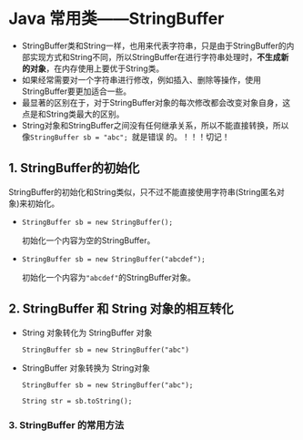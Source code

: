 # Java 常用类——StringBuffer

- StringBuffer类和String一样，也用来代表字符串，只是由于StringBuffer的内部实现方式和String不同，所以StringBuffer在进行字符串处理时，**不生成新的对象**，在内存使用上要优于String类。
- 如果经常需要对一个字符串进行修改，例如插入、删除等操作，使用StringBuffer要更加适合一些。
- 最显著的区别在于，对于StringBuffer对象的每次修改都会改变对象自身，这点是和String类最大的区别。
- String对象和StringBuffer之间没有任何继承关系，所以不能直接转换，所以像```StringBuffer sb = "abc"; ```就是错误 的。！！！切记！

## 1. StringBuffer的初始化

StringBuffer的初始化和String类似，只不过不能直接使用字符串(String匿名对象)来初始化。

- ```StringBuffer sb = new StringBuffer();```

  初始化一个内容为空的StringBuffer。

- ```StringBuffer sb = new StringBuffer("abcdef");```

  初始化一个内容为```"abcdef"```的StringBuffer对象。

## 2. StringBuffer 和 String 对象的相互转化

- String 对象转化为 StringBuffer 对象

  ```StringBuffer sb = new StringBuffer("abc")```

- StringBuffer 对象转换为 String对象

  ```StringBuffer sb = new StringBuffer("abc"); ```

  ```String str = sb.toString();```

### 3. StringBuffer 的常用方法





